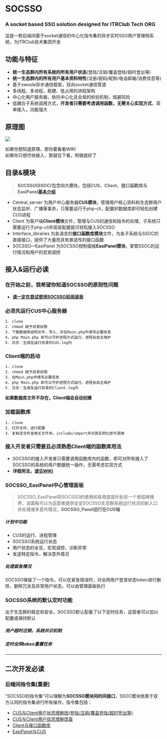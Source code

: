# SOCSSO
### A socket based SSO solution designed for ITRClub Tech ORG

这是一款后端间基于socket通信的中心化指令集的异步实时SSO用户管理侧系统，为ITRClub技术集团开发

## 功能与特征
* **统一生态群内所有系统的所有用户状态**(登陆/注销/覆盖登陆/超时登出等)
* **统一生态群内的所有用户基本资料特性**(注册/密码/昵称/电话邮箱/消费信息等)
* 基于swoole异步通信框架，双向socket通信管道
* 多线程、多进程，稳健、低占用的进程架构
* 中心化用户服务器，依托中心化且全局的检验机制，规避风险
* 低耦合子系统调用方式，**开发者只需要考虑调用函数，无需关心实现方式**，简单接入，功能强大

## 原理图
![](https://s1.ax1x.com/2018/08/11/PcVtbj.jpg)

如果你想知道原理，那你要看看WIKI  
如果你只想尽快接入，那就往下看，照做就好了  

## 目录&模块
> **SOCSSO(SSOC)包含四大模块，包括CUS、Client、接口函数库与EasiPanel[基本介绍](http://dev.itrclub.com/LYJSpeedX/SOCSSO/wiki/%5BBefore+ALL%5DSOCSSO%E5%9F%BA%E6%9C%AC%E4%BB%8B%E7%BB%8D)**


* Central_server 为用户中心服务器**CUS模块**，管理用户核心资料和生态群用户状态监听、广播等事务，只需要运行于php-cli，配置好数据库即可轻松创建CUS进程
* Client 为客户端**Client模块**文件，管理与CUS的通信和指令的处理，子系统只需要运行于php-cli并简易配置就可轻松接入SOCSSO
* Interface_libraries 为各语言的**接口函数库模块**文件，为各子系统与SSOC的直接接口，提供了大量而具有普适性的接口函数
* SOCSSO—EasiPanel 为SOCSSO控制面板**EasiPanel模块**，掌管SSOC的运行情况和用户的宏观调控

## 接入&运行必读

### 在开始之前，我希望你知道SOCSSO的原则性问题
* **[请一定在尝试使用SOCSSO前阅读我](http://dev.itrclub.com/LYJSpeedX/SOCSSO/wiki/1+%E2%98%85+%5BBefore+ALL%5DSOCSSO%E5%9F%BA%E6%9C%AC%E4%BB%8B%E7%BB%8D)**


### 必须先运行CUS中心服务器
```
1. clone
2. chmod 赋予目录权限
3. 下载数据库结构文件，导入，并在Main.php中填写必要信息
4. php Main.php 即可以守护进程方式运行，进程会自主维护
5. 日志：生成在运行目录的CUS.log内
```

### Client端的启动
```
1. clone  
2. chmod 赋予目录权限
3. 在Main.php中填写必要信息
4. php Main.php 即可以守护进程方式运行，进程会自主维护
5. 日志：生成在运行目录的Client.log内
```
**如果数据库文件不存在，Client端会自动创建**

### 加载函数库
```
1. clone  
2. 打开文件，进行配置
3. 复制该文件至相关文件夹，include/import并对其实例化即可调用
```

### 接入开发者只需要且必须熟悉Client端的函数库用法
* SOCSSO的接入开发者只需要调用函数库内的函数，即可对所有接入了SOCSSO的系统的用户数据统一操作，无需考虑实现方式  
* **详细用法，[请见WIKI](http://dev.itrclub.com/LYJSpeedX/SOCSSO/wiki/1+%E2%98%85+%5BBefore+ALL%5DSOCSSO%E5%9F%BA%E6%9C%AC%E4%BB%8B%E7%BB%8D)**

### SOCSSO_EasiPanel中心管理面板
> SOCSSO_EasiPanel将SOCSSO的使用和易用度提升到另一个里程碑境界，该面板可以为运营者提供全览SOCSSO生态群系统运行状况的新入口并处理诸多意外情况，**SOCSSO_Panel运行在CUS端**

##### 计划中功能
* CUS的运行、进程管理
* SOCSSO系统运行状态
* 用户状态的全览，宏观调控，诊断异常
* 发送特定指令，解决意外情况

##### 处理紧急情况
SOCSSO保留了一个指令，可以在紧急错误时，对全网用户登录状态token进行删除，删除冗余及异常用户状态，可以由管理面板执行

### SOCSSO系统的默认定时功能
出于生态群的稳定和安全，SOCSSO默认配备了以下定时任务，运营者可以加以配置或保持默认

##### 用户超时注销，系统共识机制

##### 定时全网token重置任务

-----


## 二次开发必读

### 后端间指令集[重要]
“SOCSSO的指令集”可以理解为**SOCSSO模块间的间接口**，SSOC模块依靠于双方认同的指令集进行所有操作，指令集包括：
* [CUS与Client用户状态增删改(登陆/注销/覆盖登陆/超时登出等)](http://dev.itrclub.com/LYJSpeedX/SOCSSO/wiki/%E6%8C%87%E4%BB%A4%E9%9B%86-%E7%94%A8%E6%88%B7%E7%8A%B6%E6%80%81%E7%9B%B8%E5%85%B3)
* [CUS与Client用户信息增删改查](http://dev.itrclub.com/LYJSpeedX/SOCSSO/wiki/%E6%8C%87%E4%BB%A4%E9%9B%86-%E7%94%A8%E6%88%B7%E4%BF%A1%E6%81%AF%E7%9B%B8%E5%85%B3) 
* [Client与接口函数库](http://dev.itrclub.com/LYJSpeedX/SOCSSO/wiki/%E6%8E%A5%E5%8F%A3%E5%87%BD%E6%95%B0%E5%BA%93%E6%8C%87%E4%BB%A4%E6%A0%BC%E5%BC%8F)
* [EasiPanel与CUS]()
